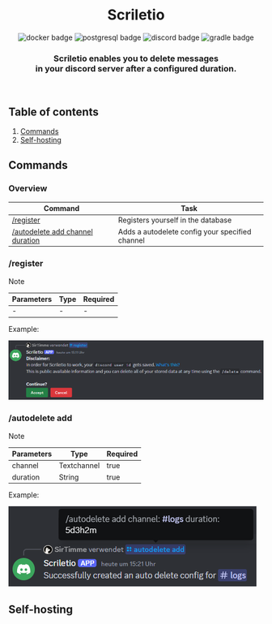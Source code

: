 <h1 align="center">Scriletio</h1>

<div align="center">
    <img src="https://img.shields.io/badge/Docker-2CA5E0?style=for-the-badge&logo=docker&logoColor=white" alt="docker badge"/>
    <img src="https://img.shields.io/badge/PostgreSQL-316192?style=for-the-badge&logo=postgresql&logoColor=white" alt="postgresql badge"/>
    <img src="https://img.shields.io/badge/Discord-5865F2?style=for-the-badge&logo=discord&logoColor=white" alt="discord badge"/>
    <img src="https://img.shields.io/badge/Gradle-02303A?style=for-the-badge&logo=Gradle&logoColor=white" alt="gradle badge"/>
</div>

<h3 align="center">Scriletio enables you to delete messages<br/> in your discord server after a configured duration.</h3><br>

## Table of contents

1. [Commands](#commands)
2. [Self-hosting](#self-hosting)

## Commands

### Overview

| Command                                             | Task                                            |
|-----------------------------------------------------|-------------------------------------------------|
| [/register](#register)                              | Registers yourself in the database              |
| [/autodelete add channel duration](#autodelete-add) | Adds a autodelete config your specified channel |

### /register

> [!NOTE]
> | Parameters | Type | Required |
> | -- | -- | -- |
> | - | - | - |

Example:

![register command](src/main/resources/assets/register_command.png)

### /autodelete add

> [!NOTE]
> | Parameters | Type | Required |
> | -- | -- | -- |
> | channel | Textchannel | true |
> | duration | String | true |

Example:

![autodelete add command](src/main/resources/assets/autodelete_add_command.png)

## Self-hosting

